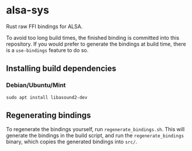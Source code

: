# alsa-sys

Rust raw FFI bindings for ALSA.

To avoid too long build times, the finished binding is committed into this
repository. If you would prefer to generate the bindings at build time, there
is a `use-bindings` feature to do so.

## Installing build dependencies

### Debian/Ubuntu/Mint

```
sudo apt install libasound2-dev
```

## Regenerating bindings

To regenerate the bindings yourself, run `regenerate_bindings.sh`. This
will generate the bindings in the build script, and run the
`regenerate_bindings` binary, which copies the generated bindings into
`src/`.
